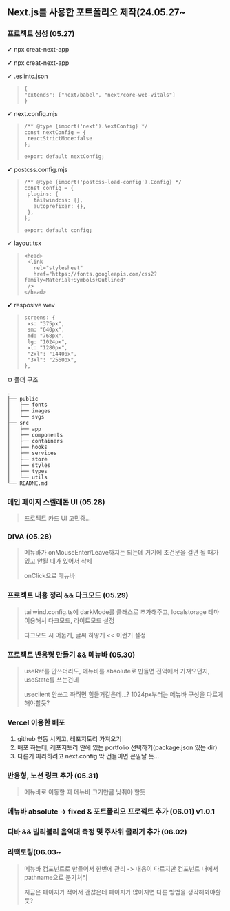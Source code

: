 ## Next.js를 사용한 포트폴리오 제작(24.05.27~

### 프로젝트 생성 (05.27)
✔ npx creat-next-app

✔ npx creat-next-app

✔ .eslintc.json
> ```
> {
> "extends": ["next/babel", "next/core-web-vitals"]
> }
> ```

✔ next.config.mjs
>```
>/** @type {import('next').NextConfig} */
>const nextConfig = {
>  reactStrictMode:false
>};
>
>export default nextConfig;
>```

✔ postcss.config.mjs
>```
>/** @type {import('postcss-load-config').Config} */
>const config = {
>  plugins: {
>    tailwindcss: {},
>    autoprefixer: {},
>  },
>};
>
>export default config;
>```

✔ layout.tsx
>```
><head>
>  <link
>    rel="stylesheet"
>    href="https://fonts.googleapis.com/css2?family=Material+Symbols+Outlined"
>  />
></head>
>```

✔ resposive wev
>```
>screens: {
>  xs: "375px",
>  sm: "640px",
>  md: "768px",
>  lg: "1024px",
>  xl: "1280px",
>  "2xl": "1440px",
>  "3xl": "2560px",
>},
>```

⚙ 폴더 구조
```
.
├── public
│   ├── fonts
│   ├── images
│   └── svgs
├── src
│   ├── app
│   ├── components
│   ├── containers
│   ├── hooks
│   ├── services
│   ├── store
│   ├── styles
│   ├── types
│   └── utils
└── README.md
```

### 메인 페이지 스켈레톤 UI (05.28)
> 프로젝트 카드 UI 고민중...

### DIVA (05.28)
> 메뉴바가 onMouseEnter/Leave까지는 되는데 거기에 조건문을 걸면 될 때가 있고 안될 때가 있어서 삭제
> 
> onClick으로 메뉴바

### 프로젝트 내용 정리 && 다크모드 (05.29)
> tailwind.config.ts에 darkMode를 클래스로 추가해주고,
> localstorage 테마 이용해서 다크모드, 라이트모드 설정
> 
> 다크모드 시 어둡게, 글씨 하얗게 << 이런거 설정

### 프로젝트 반응형 만들기 && 메뉴바 (05.30)
> useRef를 안쓰더라도, 메뉴바를 absolute로 만들면 전역에서 가져오던지, useState를 쓰는건데
>
> useclient 안쓰고 하려면 힘들거같은데...? 1024px부터는 메뉴바 구성을 다르게 해야할듯?

### Vercel 이용한 배포
1. github 연동 시키고, 레포지토리 가져오기
2. 배포 하는데, 레포지토리 안에 있는 portfolio 선택하기(package.json 있는 dir)
3. 다른거 따라하려고 next.config 막 건들이면 큰일날 듯...

### 반응형, 노션 링크 추가 (05.31)
> 메뉴바로 이동할 때 메뉴바 크기만큼 낮춰야 할듯 

### 메뉴바 absolute -> fixed & 포트폴리오 프로젝트 추가 (06.01) v1.0.1 

### 디바 && 빌리불리 음역대 측정 및 주사위 굴리기 추가 (06.02)

### 리팩토링(06.03~
> 메뉴바 컴포넌트로 만들어서 한번에 관리 -> 내용이 다르지만 컴포넌트 내에서 pathname으로 분기처리
> 
> 지금은 페이지가 적어서 괜찮은데 페이지가 많아지면 다른 방법을 생각해봐야할듯? 
